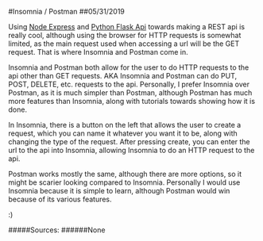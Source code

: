 #Insomnia / Postman
##05/31/2019

Using [Node Express](https://www.klforthwind.com/blog/?page=node-express "Node Express") and [Python Flask Api](https://www.klforthwind.com/blog/?page=rest-flask-python "Python REST Api") towards making a REST api is really cool, although using the browser for HTTP requests is somewhat limited, as the main request used when accessing a url will be the GET request. That is where Insomnia and Postman come in.

Insomnia and Postman both allow for the user to do HTTP requests to the api other than GET requests. AKA Insomnia and Postman can do PUT, POST, DELETE, etc. requests to the api. Personally, I prefer Insomnia over Postman, as it is much simpler than Postman, although Postman has much more features than Insomnia, along with tutorials towards showing how it is done.

In Insomnia, there is a button on the left that allows the user to create a request, which you can name it whatever you want it to be, along with changing the type of the request. After pressing create, you can enter the url to the api into Insomnia, allowing Insomnia to do an HTTP request to the api.

Postman works mostly the same, although there are more options, so it might be scarier looking compared to Insomnia. Personally I would use Insomnia because it is simple to learn, although Postman would win because of its various features.

:)

#####Sources:
######None
